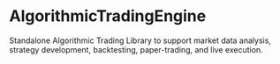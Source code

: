 # AlgorithmicTradingEngine
Standalone Algorithmic Trading Library to support market data analysis, strategy development, backtesting, paper-trading, and live execution. 

